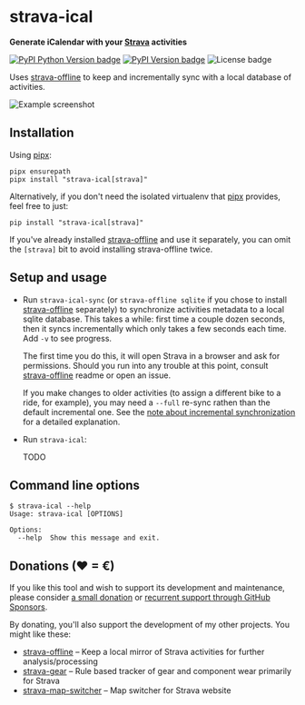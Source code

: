 # strava-ical

**Generate iCalendar with your [Strava][] activities**

[![PyPI Python Version badge](https://img.shields.io/pypi/pyversions/strava-ical)](https://pypi.org/project/strava-ical/)
[![PyPI Version badge](https://img.shields.io/pypi/v/strava-ical)](https://pypi.org/project/strava-ical/)
![License badge](https://img.shields.io/github/license/liskin/strava-ical)

Uses [strava-offline][] to keep and incrementally sync with a local database of activities.

![Example screenshot](TODO)

[strava-offline]: https://github.com/liskin/strava-offline#readme
[Strava]: https://strava.com/
[pipx]: https://github.com/pypa/pipx

## Installation

Using [pipx][]:

```
pipx ensurepath
pipx install "strava-ical[strava]"
```

Alternatively, if you don't need the isolated virtualenv that [pipx][]
provides, feel free to just:

```
pip install "strava-ical[strava]"
```

If you've already installed [strava-offline][] and use it separately, you can
omit the `[strava]` bit to avoid installing strava-offline twice.

## Setup and usage

* Run `strava-ical-sync` (or `strava-offline sqlite` if you chose to install
  [strava-offline][] separately) to synchronize activities metadata to a local
  sqlite database. This takes a while: first time a couple dozen seconds, then
  it syncs incrementally which only takes a few seconds each time. Add `-v` to
  see progress.

  The first time you do this, it will open Strava in a browser and ask for
  permissions. Should you run into any trouble at this point, consult
  [strava-offline][] readme or open an issue.

  If you make changes to older activities (to assign a different bike to a
  ride, for example), you may need a `--full` re-sync rathen than the default
  incremental one. See the [note about incremental synchronization](https://github.com/liskin/strava-offline#note-about-incremental-synchronization)
  for a detailed explanation.

* Run `strava-ical`:

  TODO

## Command line options

<!-- include .readme.md/cmdline.md -->
<!--
    $ export COLUMNS=120
-->

    $ strava-ical --help
    Usage: strava-ical [OPTIONS]
    
    Options:
      --help  Show this message and exit.
<!-- end include -->

## Donations (♥ = €)

If you like this tool and wish to support its development and maintenance,
please consider [a small donation](https://www.paypal.me/lisknisi/5EUR) or
[recurrent support through GitHub Sponsors](https://github.com/sponsors/liskin).

By donating, you'll also support the development of my other projects. You
might like these:

* [strava-offline](https://github.com/liskin/strava-offline) – Keep a local mirror of Strava activities for further analysis/processing
* [strava-gear](https://github.com/liskin/strava-gear) – Rule based tracker of gear and component wear primarily for Strava
* [strava-map-switcher](https://github.com/liskin/strava-map-switcher) – Map switcher for Strava website
